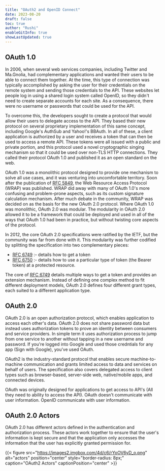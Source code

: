 ```yaml
---
title: "OAuth2 and OpenID Connect"
date: 2023-08-20
draft: false
toc: true
author: "Rushi"
enableGitInfo: true
showLastUpdated: true
---
```


## OAuth 1.0

In 2006, when several web services companies, including Twitter and Ma.Gnolia, had complementary applications and wanted their users to be able to connect them together. At the time, this type of connection was typically accomplished by asking the user for their credentials on the remote system and sending those credentials to the API. These websites let people log in using a shared login system called OpenID, so they didn't need to create separate accounts for each site. As a consequence, there were no username or passwords that could be used for the API.

To overcome this, the developers sought to create a protocol that would allow their users to delegate access to the API. They based their new protocol on several proprietary implementation of this same concept, including Google's AuthSub and Yahoo!'s BBAuth. In all of these, a client application is authorized by a user and receives a token that can then be used to access a remote API. These tokens were all issued with a public and private portion, and this protocol used a novel cryptographic singing mechanism so that it could be used over non-TLS HTTP connections. They called their protocol OAuth 1.0 and published it as an open standard on the web.

OAuth 1.0 was a monolithic protocol designed to provide one mechanism to solve all use cases, and it was venturing into uncomfortable territory. Soon after the publication of [RFC 5849](https://datatracker.ietf.org/doc/html/rfc5849), the Web Resource Access Protocol (WRAP) was published. WRAP did away with many of OAuth 1.0's more confusing and problem-prone aspects, such as its custom signature calculation mechanism. After much debate in the community, WRAP was decided on as the basis for the new OAuth 2.0 protocol. Where OAuth 1.0 was monolithic, OAuth 2.0 was modular. The modularity in OAuth 2.0 allowed it to be a framework that could be deployed and used in all of the ways that OAuth 1.0 had been in practice, but without twisting core aspects of the protocol.

In 2012, the core OAuth 2.0 specifications were ratified by the IETF, but the community was far from done with it. This modularity was further codified by splitting the specification into two complementary pieces:

- [RFC 6749](https://datatracker.ietf.org/doc/html/rfc6749) :- details how to get a token
- [RFC 6750](https://datatracker.ietf.org/doc/html/rfc6750) :- details how to use a particular type of token (the Bearer token) at a protected resource.

The core of [RFC 6749](https://datatracker.ietf.org/doc/html/rfc6749) details multiple ways to get a token and provides an extension mechanism. Instead of defining one complex method to fit different deployment models, OAuth 2.0 defines four different grant types, each suited to a different application type.

## OAuth 2.0

OAuth 2.0 is an open authorization protocol, which enables application to access each other's data. OAuth 2.0 does not share password data but instead uses authorization tokens to prove an identity between consumers and service providers. In simple term it uses authorization process to jump from one service to another without tapping in a new username and password. If you're logged into Google and used those credntials for any app (Sign with Google), you've used OAuth.

OAuth2 is the industry-standard protocol that enables secure machine-to-machine communication and grants limited access to data and services on behalf of users. The specification also covers delegated access to client types such as browser-based, server-side web, native/mobile apps, and connected devices.

OAuth was originally designed for applications to get access to API's (All they need to ability to access the API). OAuth doesn't communicate with user information. OpenID communicate with user information.

## OAuth 2.0 Actors

OAuth 2.0 has different actors defined in the authentication and authorization process. These actors work together to ensure that the user's information is kept secure and that the application only accesses the information that the user has explicitly granted permission for.

{{< figure src="https://images2.imgbox.com/4d/c6/rYoOV6yD_o.png" alt="actors" position="center" style="border-radius: 8px;" caption="OAuth2 Actors" captionPosition="center" >}}

